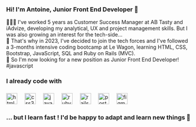 <h3 align="left">Hi! I'm Antoine, Junior Front End Developer 🐥</h3>
<p align="left">👨🏻‍💻 I've worked 5 years as Customer Success Manager at AB Tasty and iAdvize, developing my analytical, UX and project management skills. But I was also growing an interest for the tech-side...<br>🚀 That's why in 2023, I've decided to join the tech forces and I've followed a 3-months intensive coding bootcamp at Le Wagon, learning HTML, CSS, Bootstrap, JavaScript, SQL and Ruby on Rails (MVC).<br>
👀 So I'm now looking for a new position as Junior Front End Developer! #javascript</p>

###

<h3 align="left">I already code with</h3>

###

<div align="left">
  <img src="https://cdn.jsdelivr.net/gh/devicons/devicon/icons/html5/html5-original.svg" height="30" alt="html5 logo"  />
  <img width="12" />
  <img src="https://cdn.jsdelivr.net/gh/devicons/devicon/icons/css3/css3-original.svg" height="30" alt="css3 logo"  />
  <img width="12" />
  <img src="https://cdn.jsdelivr.net/gh/devicons/devicon/icons/javascript/javascript-original.svg" height="30" alt="javascript logo"  />
  <img width="12" />
  <img src="https://cdn.jsdelivr.net/gh/devicons/devicon/icons/ruby/ruby-original.svg" height="30" alt="ruby logo"  />
  <img width="12" />
  <img src="https://cdn.jsdelivr.net/gh/devicons/devicon/icons/rails/rails-original-wordmark.svg" height="30" alt="rails logo"  />
  <img width="12" />
  <img src="https://cdn.jsdelivr.net/gh/devicons/devicon/icons/postgresql/postgresql-original.svg" height="30" alt="postgresql logo"  />
  <img width="12" />
  <img src="https://cdn.jsdelivr.net/gh/devicons/devicon/icons/figma/figma-original.svg" height="30" alt="figma logo"  />
</div>

###

<h3 align="left">... but I learn fast ! I'd be happy to adapt and learn new things 🚀</h3>
